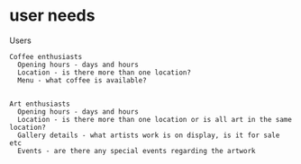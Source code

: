 # user needs
  Users

    Coffee enthusiasts
      Opening hours - days and hours
      Location - is there more than one location?
      Menu - what coffee is available?


    Art enthusiasts
      Opening hours - days and hours
      Location - is there more than one location or is all art in the same location?
      Gallery details - what artists work is on display, is it for sale etc
      Events - are there any special events regarding the artwork
